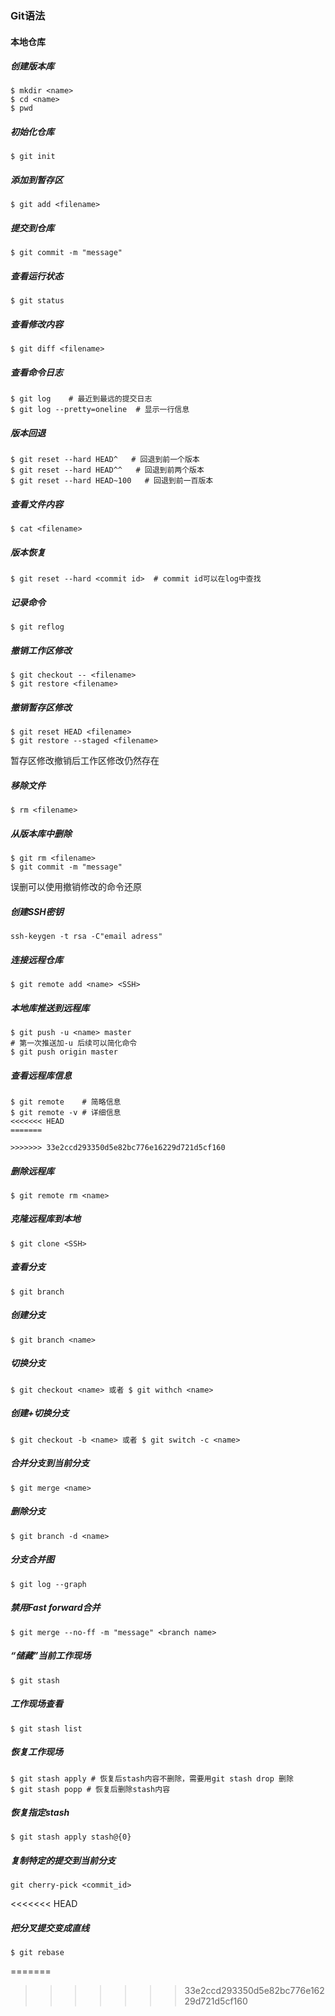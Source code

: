 ### Git语法
#### 本地仓库
##### 创建版本库
```
$ mkdir <name>
$ cd <name>
$ pwd 
```
##### 初始化仓库
```
$ git init
```
##### 添加到暂存区
```
$ git add <filename>
```
##### 提交到仓库
```
$ git commit -m "message"
```
##### 查看运行状态
```
$ git status
```
##### 查看修改内容
```
$ git diff <filename>
```
##### 查看命令日志
```
$ git log    # 最近到最远的提交日志
$ git log --pretty=oneline  # 显示一行信息
```
##### 版本回退
```
$ git reset --hard HEAD^   # 回退到前一个版本
$ git reset --hard HEAD^^   # 回退到前两个版本
$ git reset --hard HEAD~100   # 回退到前一百版本
```
##### 查看文件内容
```
$ cat <filename>
```
##### 版本恢复
```
$ git reset --hard <commit id>  # commit id可以在log中查找
```
##### 记录命令
```
$ git reflog
```
##### 撤销工作区修改
```
$ git checkout -- <filename>
$ git restore <filename>
```
##### 撤销暂存区修改
```
$ git reset HEAD <filename>
$ git restore --staged <filename>
```
暂存区修改撤销后工作区修改仍然存在
##### 移除文件
```
$ rm <filename>
```
##### 从版本库中删除
```
$ git rm <filename>
$ git commit -m "message"
```
误删可以使用撤销修改的命令还原
##### 创建SSH密钥
```
ssh-keygen -t rsa -C"email adress"
```
##### 连接远程仓库
```
$ git remote add <name> <SSH>
```
##### 本地库推送到远程库
```
$ git push -u <name> master
# 第一次推送加-u 后续可以简化命令
$ git push origin master
```
##### 查看远程库信息
```
$ git remote    # 简略信息
$ git remote -v # 详细信息
<<<<<<< HEAD
=======

>>>>>>> 33e2ccd293350d5e82bc776e16229d721d5cf160
```
##### 删除远程库
```
$ git remote rm <name>
```
##### 克隆远程库到本地
```
$ git clone <SSH>
```
##### 查看分支
```
$ git branch
```
##### 创建分支
```
$ git branch <name>
```
##### 切换分支
```
$ git checkout <name> 或者 $ git withch <name>
```
##### 创建+切换分支
```
$ git checkout -b <name> 或者 $ git switch -c <name>
```
##### 合并分支到当前分支
```
$ git merge <name>
```
##### 删除分支
```
$ git branch -d <name>
```
##### 分支合并图
```
$ git log --graph
```
##### 禁用Fast forward合并
```
$ git merge --no-ff -m "message" <branch name>
```
##### “储藏”当前工作现场
```
$ git stash
```
##### 工作现场查看
```
$ git stash list
```
##### 恢复工作现场
```
$ git stash apply # 恢复后stash内容不删除，需要用git stash drop 删除
$ git stash popp # 恢复后删除stash内容
```
##### 恢复指定stash
```
$ git stash apply stash@{0}
```
##### 复制特定的提交到当前分支
```
git cherry-pick <commit_id>
```
<<<<<<< HEAD
##### 把分叉提交变成直线
```
$ git rebase
```
=======

>>>>>>> 33e2ccd293350d5e82bc776e16229d721d5cf160
